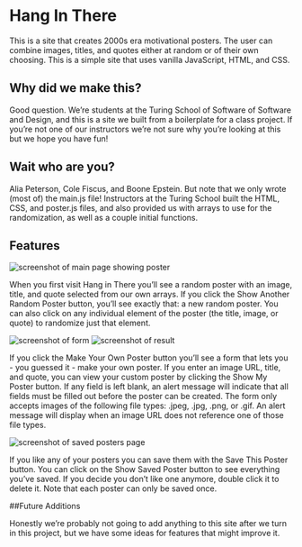 # Hang In There

This is a site that creates 2000s era motivational posters. The user can combine images, titles, and quotes either at random or of their own choosing. This is a simple site that uses vanilla JavaScript, HTML, and CSS.

## Why did we make this?

Good question. We’re students at the Turing School of Software of Software and Design, and this is a site we built from a boilerplate for a class project. If you’re not one of our instructors we’re not sure why you’re looking at this but we hope you have fun!

## Wait who are you?

Alia Peterson, Cole Fiscus, and Boone Epstein. But note that we only wrote (most of) the main.js file! Instructors at the Turing School built the HTML, CSS, and poster.js files, and also provided us with arrays to use for the randomization, as well as a couple initial functions.


## Features

![screenshot of main page showing poster](/readme-imgs/homepage.png)

When you first visit Hang in There you’ll see a random poster with an image, title, and quote selected from our own arrays. If you click the Show Another Random Poster button, you’ll see exactly that: a new random poster. You can also click on any individual element of the poster (the title, image, or quote) to randomize just that element.

![screenshot of form](/readme-imgs/form.png)
![screenshot of result](/readme-imgs/form-result.png)

If you click the Make Your Own Poster button you’ll see a form that lets you - you guessed it - make your own poster. If you enter an image URL, title, and quote, you can view your custom poster by clicking the Show My Poster button. If any field is left blank, an alert message will indicate that all fields must be filled out before the poster can be created. The form only accepts images of the following file types: .jpeg, .jpg, .png, or .gif. An alert message will display when an image URL does not reference one of those file types.

![screenshot of saved posters page](/readme-imgs/saved.png)

If you like any of your posters you can save them with the Save This Poster button. You can click on the Show Saved Poster button to see everything you’ve saved. If you decide you don’t like one anymore, double click it to delete it. Note that each poster can only be saved once.


##Future Additions

Honestly we’re probably not going to add anything to this site after we turn in this project, but we have some ideas for features that might improve it.
